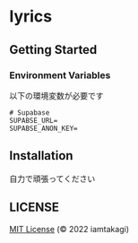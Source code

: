 # lyrics

## Getting Started

### Environment Variables
以下の環境変数が必要です
```env
# Supabase
SUPABSE_URL=
SUPABSE_ANON_KEY=
```

## Installation
自力で頑張ってください

## LICENSE
[MIT License](./LICENSE) (© 2022 iamtakagi)